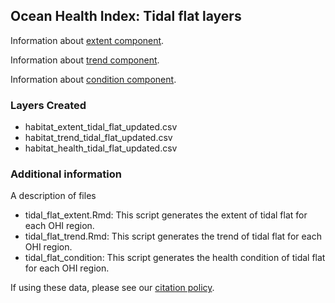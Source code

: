 ## Ocean Health Index: Tidal flat layers

Information about [extent component](http://ohi-science.github.io/ohiprep_v2022/globalprep/hab_tidal_flat/v2022/tidal_flat_extent.html).

Information about [trend component](http://ohi-science.github.io/ohiprep_v2022/globalprep/hab_tidal_flat/v2022/tidal_flat_trend.html).

Information about [condition component](http://ohi-science.github.io/ohiprep_v2022/globalprep/hab_tidal_flat/v2022/tidal_flat_condition.html).

### Layers Created

* habitat_extent_tidal_flat_updated.csv
* habitat_trend_tidal_flat_updated.csv
* habitat_health_tidal_flat_updated.csv

### Additional information

A description of files

 - tidal_flat_extent.Rmd: This script generates the extent of tidal flat for each OHI region.
 - tidal_flat_trend.Rmd: This script generates the trend of tidal flat for each OHI region.
 - tidal_flat_condition: This script generates the health condition of tidal flat for each OHI region. 

If using these data, please see our [citation policy](http://ohi-science.org/citation-policy/).



  
